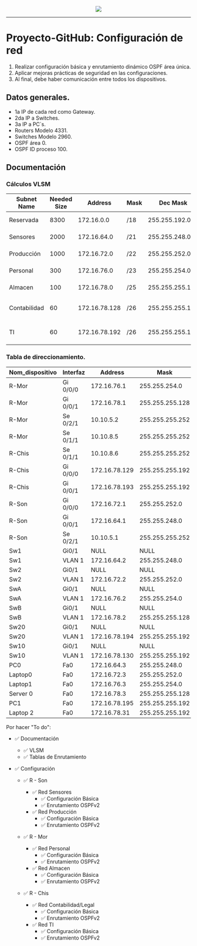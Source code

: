 <div align="center"><img src="https://www.brandbucket.com/sites/default/files/logo_uploads/334406/large_devmonks.png"></div>

***
# **Proyecto-GitHub: Configuración de red**

  1. Realizar configuración básica y enrutamiento dinámico OSPF área única.
  2. Aplicar mejoras prácticas de seguridad en las configuraciones.
  3. Al final, debe haber comunicación entre todos los dispositivos.

## Datos generales.
  
  * 1a IP de cada red como Gateway.
  * 2da IP a Switches.
  * 3a IP a PC´s.
  * Routers Modelo 4331.
  * Switches Modelo 2960.
  * OSPF área 0.
  * OSPF ID proceso 100.
  
## Documentación
### Cálculos VLSM

| Subnet Name | Needed Size | Address | Mask | Dec Mask | Assignable Range |
| ------ | ------ | ------ | ------ | ------ | ------ |
| Reservada | 8300 | 172.16.0.0 | /18 | 255.255.192.0 | 172.16.0.1 - 172.16.63.254 |
| Sensores | 2000 | 172.16.64.0 | /21 | 255.255.248.0 | 172.16.64.1 - 172.16.71.254 |
| Producción | 1000 | 172.16.72.0 | /22 | 255.255.252.0 | 172.16.72.1 - 172.16.75.254 |
| Personal | 300 | 172.16.76.0 | /23 | 255.255.254.0 | 172.16.76.1 - 172.16.77.254 |
| Almacen | 100 | 172.16.78.0 | /25 | 255.255.255.128 | 172.16.78.1 - 172.16.78.126 |
| Contabilidad | 60 | 172.16.78.128 | /26 | 255.255.255.192 | 172.16.78.129 - 172.16.78.190 |
| TI | 60 | 172.16.78.192 | /26 | 255.255.255.192 | 172.16.78.193 - 172.16.78.254 |


### Tabla de direccionamiento. 

| Nom_dispositivo | Interfaz | Address | Mask |
| ------ | ------ | ------ | ------ |
| R-Mor | Gi 0/0/0 | 172.16.76.1 | 255.255.254.0 |
| R-Mor | Gi 0/0/1 | 172.16.78.1 | 255.255.255.128 |
| R-Mor | Se 0/2/1 | 10.10.5.2 | 255.255.255.252 | 
| R-Mor | Se 0/1/1 | 10.10.8.5 | 255.255.255.252 | 
| R-Chis | Se 0/1/1 | 10.10.8.6 | 255.255.255.252 |
| R-Chis | Gi 0/0/0 | 172.16.78.129| 255.255.255.192 |
| R-Chis | Gi 0/0/1 | 172.16.78.193 | 255.255.255.192 |
| R-Son | Gi 0/0/0| 172.16.72.1 | 255.255.252.0 |
| R-Son | Gi 0/0/1 | 172.16.64.1 | 255.255.248.0 |
| R-Son | Se 0/2/1 | 10.10.5.1 | 255.255.255.252 |
| Sw1 | Gi0/1 | NULL | NULL |
| Sw1 |  VLAN 1| 172.16.64.2 | 255.255.248.0 | 
| Sw2 | Gi0/1 | NULL | NULL |
| Sw2 | VLAN 1 | 172.16.72.2 | 255.255.252.0 | 
| SwA | Gi0/1 | NULL | NULL |
| SwA | VLAN 1 | 172.16.76.2 | 255.255.254.0 | 
| SwB | Gi0/1 | NULL | NULL |
| SwB | VLAN 1 | 172.16.78.2 | 255.255.255.128 | 
| Sw20 | Gi0/1 | NULL | NULL |
| Sw20 | VLAN 1 | 172.16.78.194 | 255.255.255.192 |
| Sw10 | Gi0/1 | NULL | NULL |
| Sw10 | VLAN 1 | 172.16.78.130 | 255.255.255.192 |
| PC0 | Fa0 | 172.16.64.3 | 255.255.248.0 |
| Laptop0 | Fa0 | 172.16.72.3 | 255.255.252.0 |
| Laptop1 | Fa0 | 172.16.76.3 | 255.255.254.0 |
| Server 0 | Fa0 | 172.16.78.3 | 255.255.255.128 |
| PC1 | Fa0 | 172.16.78.195 | 255.255.255.192 | 
| Laptop 2 | Fa0 | 172.16.78.31 | 255.255.255.192 |  

Por hacer "To do":
* ✅ Documentación
  * ✅ VLSM
  * ✅ Tablas de Enrutamiento
        
* ✅ Configuración
        
  * ✅ R - Son
        
    * ✅ Red Sensores
        * ✅ Configuración Básica
        * ✅ Enrutamiento OSPFv2
    * ✅ Red Producción
        * ✅ Configuración Básica
        * ✅ Enrutamiento OSPFv2
  * ✅ R - Mor
        
    * ✅ Red Personal
        * ✅ Configuración Básica
        * ✅ Enrutamiento OSPFv2 
    * ✅ Red Almacen 
        * ✅ Configuración Básica
        * ✅ Enrutamiento OSPFv2 
  * ✅ R - Chis
         
    * ✅ Red Contabilidad/Legal
        *  ✅ Configuración Básica
        *  ✅ Enrutamiento OSPFv2 
    * ✅ Red TI
        * ✅ Configuración Básica
        * ✅ Enrutamiento OSPFv2 
